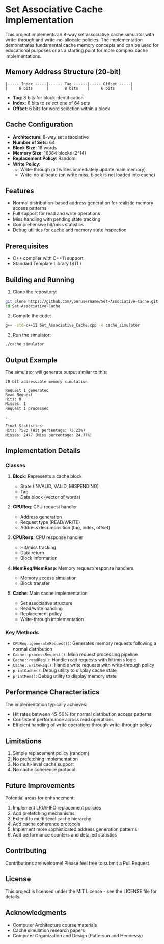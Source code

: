 # Set Associative Cache Implementation

This project implements an 8-way set associative cache simulator with write-through and write-no-allocate policies. 
The implementation demonstrates fundamental cache memory concepts and can be used for educational purposes or as a starting point for more complex cache implementations.

## Memory Address Structure (20-bit)

```
|----- Index -----|------ Tag ------|----- Offset -----|
|     6 bits      |       8 bits    |     6 bits       |
```

- **Tag**: 8 bits for block identification
- **Index**: 6 bits to select one of 64 sets
- **Offset**: 6 bits for word selection within a block

## Cache Configuration

- **Architecture**: 8-way set associative
- **Number of Sets**: 64
- **Block Size**: 16 words
- **Memory Size**: 16384 blocks (2^14)
- **Replacement Policy**: Random
- **Write Policy**: 
  - Write-through (all writes immediately update main memory)
  - Write-no-allocate (on write miss, block is not loaded into cache)

## Features

- Normal distribution-based address generation for realistic memory access patterns
- Full support for read and write operations
- Miss handling with pending state tracking
- Comprehensive hit/miss statistics
- Debug utilities for cache and memory state inspection

## Prerequisites

- C++ compiler with C++11 support
- Standard Template Library (STL)

## Building and Running

1. Clone the repository:
```bash
git clone https://github.com/yourusername/Set-Associative-Cache.git
cd Set-Associative-Cache
```

2. Compile the code:
```bash
g++ -std=c++11 Set_Associative_Cache.cpp -o cache_simulator
```

3. Run the simulator:
```bash
./cache_simulator
```

## Output Example

The simulator will generate output similar to this:

```
20-bit addressable memory simulation

Request 1 generated
Read Request
Hits: 0
Misses: 1
Request 1 processed

...

Final Statistics:
Hits: 7523 (Hit percentage: 75.23%)
Misses: 2477 (Miss percentage: 24.77%)
```

## Implementation Details

### Classes

1. **Block**: Represents a cache block
   - State (INVALID, VALID, MISPENDING)
   - Tag
   - Data block (vector of words)

2. **CPUReq**: CPU request handler
   - Address generation
   - Request type (READ/WRITE)
   - Address decomposition (tag, index, offset)

3. **CPUResp**: CPU response handler
   - Hit/miss tracking
   - Data return
   - Block information

4. **MemReq/MemResp**: Memory request/response handlers
   - Memory access simulation
   - Block transfer

5. **Cache**: Main cache implementation
   - Set associative structure
   - Read/write handling
   - Replacement policy
   - Write-through implementation

### Key Methods

- `CPUReq::generateRequest()`: Generates memory requests following a normal distribution
- `Cache::processRequest()`: Main request processing pipeline
- `Cache::readReq()`: Handle read requests with hit/miss logic
- `Cache::writeReq()`: Handle write requests with write-through policy
- `printCache()`: Debug utility to display cache state
- `printMem()`: Debug utility to display memory state

## Performance Characteristics

The implementation typically achieves:
- Hit rates between 45-50% for normal distribution access patterns
- Consistent performance across read operations
- Efficient handling of write operations through write-through policy

## Limitations

1. Simple replacement policy (random)
2. No prefetching implementation
3. No multi-level cache support
4. No cache coherence protocol

## Future Improvements

Potential areas for enhancement:
1. Implement LRU/FIFO replacement policies
2. Add prefetching mechanisms
3. Extend to multi-level cache hierarchy
4. Add cache coherence protocols
5. Implement more sophisticated address generation patterns
6. Add performance counters and detailed statistics

## Contributing

Contributions are welcome! Please feel free to submit a Pull Request.

## License

This project is licensed under the MIT License - see the LICENSE file for details.

## Acknowledgments

- Computer Architecture course materials
- Cache simulation research papers
- Computer Organization and Design (Patterson and Hennessy)
